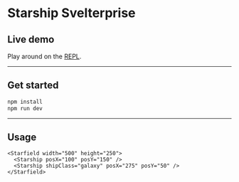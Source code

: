 # Starship Svelterprise

## Live demo

Play around on the [REPL](https://svelte.dev/repl/6a86a65834fc47f1a2c929527b30a2d4?version=3.31.2). 

---

## Get started

```bash
npm install
npm run dev
```
---

## Usage

```svelte
<Starfield width="500" height="250">
  <Starship posX="100" posY="150" />
  <Starship shipClass="galaxy" posX="275" posY="50" />
</Starfield>
```
